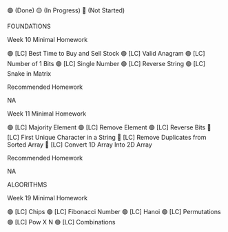 🟢 (Done)
🟡 (In Progress)
🔴 (Not Started)

FOUNDATIONS 

Week 10
Minimal Homework

🟢 [LC] Best Time to Buy and Sell Stock
🟢 [LC] Valid Anagram
🟢 [LC] Number of 1 Bits
🟢 [LC] Single Number
🟢 [LC] Reverse String
🟢 [LC] Snake in Matrix

Recommended Homework

NA

Week 11
Minimal Homework

🟢 [LC] Majority Element
🟢 [LC] Remove Element
🟢 [LC] Reverse Bits
🔴 [LC] First Unique Character in a String
🔴 [LC] Remove Duplicates from Sorted Array
🔴 [LC] Convert 1D Array Into 2D Array

Recommended Homework

NA


ALGORITHMS

Week 19
Minimal Homework

🟢 [LC] Chips
🟢 [LC] Fibonacci Number
🟢 [LC] Hanoi
🟢 [LC] Permutations
🟢 [LC] Pow X N
🟢 [LC] Combinations

